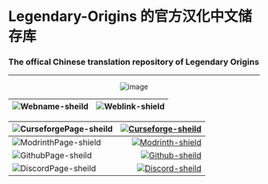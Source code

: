 Legendary-Origins 的官方汉化中文储存库
===========================
### The offical Chinese translation repository of Legendary Origins

****
<div align="center">

![image](https://github.com/White-Biggy/Chinese-Localization-Hub/assets/149329235/41624a73-de36-4e45-8f6d-bc69e120474c)

</div>

<div align="center">

|![Webname-sheild]|![Weblink-shield]|
|:-----:|:-----:|

|![CurseforgePage-sheild]|[![Curseforge-sheild]][Curseforge]|
|:-----|-----:|
|![ModrinthPage-shield]|[![Modrinth-shield]][Modrinth]|
|![GithubPage-sheild]|[![Github-sheild]][Github]|
|![DiscordPage-sheild]|[![Discord-sheild]][Discord]|
</div>


[Modrinth]:https://modrinth.com/mod/legendary-origins
[ModrinthPage-shield]:https://img.shields.io/badge/Modrinth-page?logo=modrinth&color=black
[Modrinth-shield]:https://img.shields.io/badge/dynamic/json?url=https%3A%2F%2Fraw.githubusercontent.com%2FWhite-Biggy%2FChinese-Localization-Hub%2FLegendary-Origins%2FModOwnerID.json&query=%24.user.id&logo=Modrinth&label=Zerofire&color=0084ff&link=https%3A%2F%2Fmodrinth.com%2Fuser%2FZerofire
[Weblink-shield]:https://img.shields.io/badge/Links-0?logo=Baidu&label=Web&labelColor=gray&color=blue
[Webname-sheild]:https://img.shields.io/badge/Name-0?logo=Baidu&label=Web&labelColor=gray&color=blue
[CurseforgePage-sheild]:https://img.shields.io/badge/Curseforge-0?logo=Curseforge&color=black
[Curseforge-sheild]:https://img.shields.io/badge/dynamic/json?url=https%3A%2F%2Fgithub.com%2FWhite-Biggy%2FChinese-Localization-Hub%2Fraw%2FLegendary-Origins%2FCurseforgeProjectID.json&query=%24.project.id&logo=Curseforge&label=Zerofire&link=https%3A%2F%2Fwww.curseforge.com%2Fminecraft%2Fmc-mods%2Flegendary-origins
[Curseforge]:https://www.curseforge.com/minecraft/mc-mods/legendary-origins
[Github]:https://github.com/Reniel80/Legendary-Origins
[Github-sheild]:https://img.shields.io/badge/dynamic/json?url=https%3A%2F%2Fgithub.com%2FWhite-Biggy%2FChinese-Localization-Hub%2Fraw%2FLegendary-Origins%2FGithubPageContent.json&query=%24.PageContent.LicenseName&logo=Github&label=Reniel80&link=https%3A%2F%2Fgithub.com%2FReniel80%2FLegendary-Origins
[GithubPage-sheild]:https://img.shields.io/badge/Github-0?logo=Github&color=black
[DiscordPage-sheild]:https://img.shields.io/badge/Discord-0?logo=Discord&color=black
[Discord-sheild]:https://img.shields.io/badge/XgqDm3uH6u-0?logo=Discord&label=Discord&labelColor=gray&color=blue&link=https%3A%2F%2Fdiscord.com%2Finvite%2FXgqDm3uH6u
[Discord]:https://discord.com/invite/XgqDm3uH6u
